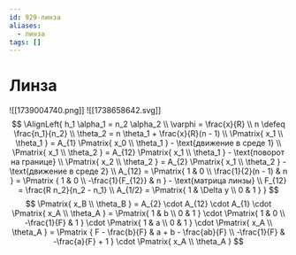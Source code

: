 ```yaml
---
id: 929-линза
aliases:
  - линза
tags: []
---
```


# Линза
![[1739004740.png]]
![[1738658642.svg]]
$$
\AlignLeft{
h_1 \alpha_1 = n_2 \alpha_2 \\
\varphi = \frac{x}{R} \\
n \defeq \frac{n_1}{n_2} \\
\theta_2 = n \theta_1 + \frac{x}{R}(n - 1) \\
\Pmatrix{
x_1 \\ \theta_1
} = A_{1} \Pmatrix{
    x_0 \\ \theta_1
} - \text{движение в среде 1} \\
\Pmatrix{
x_1 \\ \theta_2
} = A_{12} \Pmatrix{
    x_1 \\ \theta_1
} - \text{поворот на границе} \\
\Pmatrix{
x_2 \\ \theta_2
} = A_{2} \Pmatrix{
    x_1 \\ \theta_2
} - \text{движение в среде 2} \\
A_{12} = \Pmatrix{
1 & 0 \\
\frac{1}{2}(n - 1) & n
} = \Pmatrix {
1 & 0 \\
-\frac{1}{F_{12}} & n
} - \text{матрица линзы} \\
F_{12} = \frac{R n_2}{n_2 - n_1} \\
A_{1/2} = \Pmatrix{
1 & \Delta y \\
0 & 1
}
}
$$
$$
\Pmatrix{
x_B \\ \theta_B
} = A_{2} \cdot A_{12} \cdot A_{1} \cdot \Pmatrix{
    x_A \\ \theta_A
} = \Pmatrix{
1 & b \\
0 & 1
} \cdot \Pmatrix{
    1 & 0 \\
    -\frac{1}{F} & 1
} \cdot \Pmatrix{
    1 & a \\
    0 & 1
} \cdot \Pmatrix{
    x_A \\ \theta_A
} = \Pmatrix {
F - \frac{b}{F} & a + b - \frac{ab}{F} \\
-\frac{1}{F} & -\frac{a}{F} + 1
} \cdot \Pmatrix{
    x_A \\ \theta_A
}
$$
